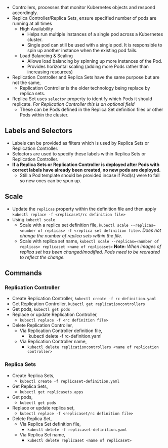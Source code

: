  - Controllers, processes that monitor Kubernetes objects and respond accordingly.
 - Replica Controller/Replica Sets, ensure specified number of pods are running at all times
	 - High Availability
		 - Helps run multiple instances of a single pod across a Kubernetes cluster.
		 - Single pod can still be used with a single pod. It is responsible to spin up another instance when the existing pod fails.
	- Load Balancing & Scaling
		- Allows load balancing by spinning up more instances of the Pod.
		- Provides horizontal scaling (adding more Pods rather than increasing resources)
- Replication Controller and Replica Sets have the same purpose but are not the same,
	- Replication Controller is the older technology being replace by replica sets.
- Replica Set uses `selector` property to identify which Pods it should replicate. *For Replication Controller this is an optional field*
	- These can be Pods defined in the Replica Set definition files or other Pods within the cluster.
## Labels and Selectors
- Labels can be provided as filters which is used by Replica Sets or Replication Controller.
- Selectors are used to specify these labels within Replica Sets or Replication Controller.
- **If a Replica Sets or Replication Controller is deployed after Pods with correct labels have already been created, no new pods are deployed.**
	- Still a Pod template should be provided incase if Pod(s) were to fail so new ones can be spun up.
## Scale
- Update the `replicas` property within the definition file and then apply `kubectl replace -f <replicaset/rc definition file>`
- Using `kubectl scale`
	- Scale with a replica set definition file, `kubectl scale --replicas=<number of replicas> -f <replica set definition file>`. *Does not change the number of replica sets within the file.*
	- Scale with replica set name, `kubectl scale --replicas=<number of replicas> replicaset <name of replicaset>`
**Note:**
*When images of replica set has been changed/modified. Pods need to be recreated to reflect the change.*
## Commands
### Replication Controller
- Create Replication Controller,
	`kubectl create -f rc-definition.yaml`
- Get Replication Controller,
	`kubectl get replicationcontrollers`
- Get pods,
	`kubectl get pods`
- Replace or update Replication Controller,
	- `kubectl replace -f <rc definition file>`
- Delete Replication Controller,
	- Via Replication Controller definition file,
		- `kubectl delete -f rc-definition.yaml
	- Via Replication Controller name,
		- `kubectl delete replicationcontrollers <name of replication controller>`
### Replica Sets
- Create Replica Sets,
	- `kubectl create -f replicaset-definition.yaml`
- Get Replica Sets,
	- `kubectl get replicasets.apps`
- Get pods,
	- `kubectl get pods`
- Replace or update replica set,
	- `kubectl replace -f <replicaset/rc definition file>`
- Delete Replica Set,
	- Via Replica Set definition file,
		- `kubectl delete -f replicaset-definition.yaml`
	- Via Replica Set name,
		- `kubectl delete replicaset <name of replicaset>`